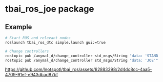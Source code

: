 # tbai_ros_joe package

## Example
```bash
# Start ROS and relevant nodes
roslaunch tbai_ros_dtc simple.launch gui:=true

# Change controllers
rostopic pub /anymal_d/change_controller std_msgs/String "data: 'STAND'"
rostopic pub /anymal_d/change_controller std_msgs/String "data: 'JOE'"
```


https://github.com/lnotspotl/tbai_ros/assets/82883398/2d4dc8cc-4aa5-4709-91ef-e943dbad87bf

